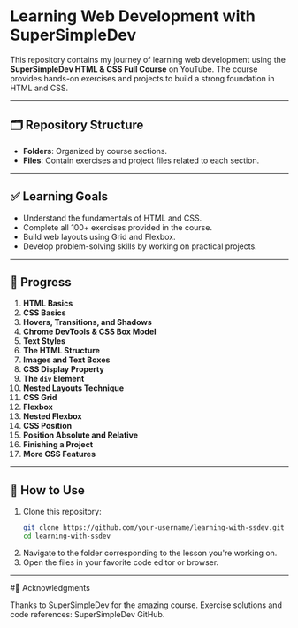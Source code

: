 # Learning Web Development with SuperSimpleDev  

This repository contains my journey of learning web development using the **SuperSimpleDev HTML & CSS Full Course** on YouTube. The course provides hands-on exercises and projects to build a strong foundation in HTML and CSS.  

---

## 🗂️ Repository Structure  

- **Folders**: Organized by course sections.  
- **Files**: Contain exercises and project files related to each section.  

---

## ✅ Learning Goals  

- Understand the fundamentals of HTML and CSS.  
- Complete all 100+ exercises provided in the course.  
- Build web layouts using Grid and Flexbox.  
- Develop problem-solving skills by working on practical projects.  

---

## 🔨 Progress  

1. **HTML Basics**  
2. **CSS Basics**  
3. **Hovers, Transitions, and Shadows**  
4. **Chrome DevTools & CSS Box Model**  
5. **Text Styles**  
6. **The HTML Structure**  
7. **Images and Text Boxes**  
8. **CSS Display Property**  
9. **The `div` Element**  
10. **Nested Layouts Technique**  
11. **CSS Grid**  
12. **Flexbox**  
13. **Nested Flexbox**  
14. **CSS Position**  
15. **Position Absolute and Relative**  
16. **Finishing a Project**  
17. **More CSS Features**  

---

## 🚀 How to Use  

1. Clone this repository:  
   ```bash
   git clone https://github.com/your-username/learning-with-ssdev.git  
   cd learning-with-ssdev  
2. Navigate to the folder corresponding to the lesson you're working on.
3. Open the files in your favorite code editor or browser.

---


#🎉 Acknowledgments

Thanks to SuperSimpleDev for the amazing course.
Exercise solutions and code references: SuperSimpleDev GitHub.
